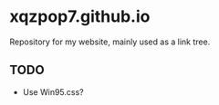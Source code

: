 # xqzpop7.github.io
Repository for my website, mainly used as a link tree.

## TODO
- Use Win95.css?